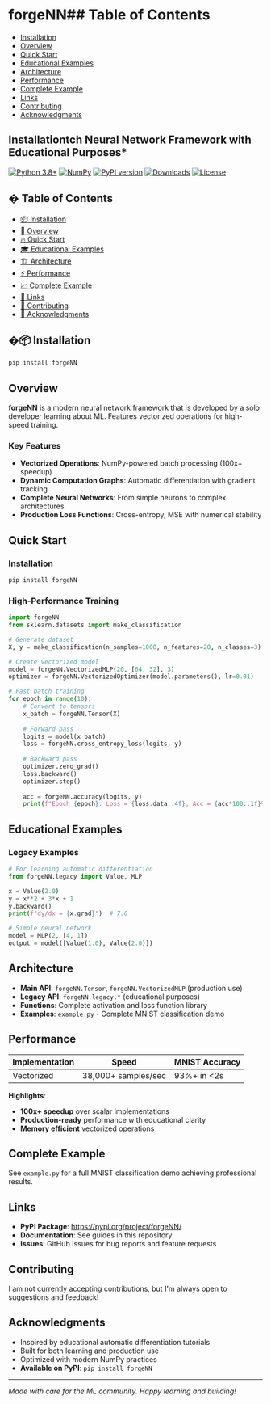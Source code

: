 # forgeNN## Table of Contents

- [Installation](#installation)
- [Overview](#overview)
- [Quick Start](#quick-start)
- [Educational Examples](#educational-examples)
- [Architecture](#architecture)
- [Performance](#performance)
- [Complete Example](#complete-example)
- [Links](#links)
- [Contributing](#contributing)
- [Acknowledgments](#acknowledgments)

## Installationtch Neural Network Framework with Educational Purposes*

[![Python 3.8+](https://img.shields.io/badge/python-3.8+-blue.svg)](https://www.python.org/downloads/)
[![NumPy](https://img.shields.io/badge/powered_by-NumPy-blue.svg)](https://numpy.org/)
[![PyPI version](https://img.shields.io/pypi/v/forgeNN.svg)](https://pypi.org/project/forgeNN/)
[![Downloads](https://img.shields.io/pypi/dm/forgeNN.svg)](https://pypi.org/project/forgeNN/)
[![License](https://img.shields.io/pypi/l/forgeNN.svg)](https://pypi.org/project/forgeNN/)

## � Table of Contents

- [📦 Installation](#-installation)
- [🚀 Overview](#-overview)
- [🔥 Quick Start](#-quick-start)
- [🎓 Educational Examples](#-educational-examples)
- [🏗️ Architecture](#️-architecture)
- [⚡ Performance](#-performance)
- [📈 Complete Example](#-complete-example)
- [🔗 Links](#-links)
- [🤝 Contributing](#-contributing)
- [🌟 Acknowledgments](#-acknowledgments)

## �📦 Installation

```bash
pip install forgeNN
```

## Overview

**forgeNN** is a modern neural network framework that is developed by a solo developer learning about ML. Features vectorized operations for high-speed training.

### Key Features

- **Vectorized Operations**: NumPy-powered batch processing (100x+ speedup)
- **Dynamic Computation Graphs**: Automatic differentiation with gradient tracking
- **Complete Neural Networks**: From simple neurons to complex architectures
- **Production Loss Functions**: Cross-entropy, MSE with numerical stability

## Quick Start

### Installation

```bash
pip install forgeNN
```

### High-Performance Training

```python
import forgeNN
from sklearn.datasets import make_classification

# Generate dataset
X, y = make_classification(n_samples=1000, n_features=20, n_classes=3)

# Create vectorized model  
model = forgeNN.VectorizedMLP(20, [64, 32], 3)
optimizer = forgeNN.VectorizedOptimizer(model.parameters(), lr=0.01)

# Fast batch training
for epoch in range(10):
    # Convert to tensors
    x_batch = forgeNN.Tensor(X)
    
    # Forward pass
    logits = model(x_batch)
    loss = forgeNN.cross_entropy_loss(logits, y)
    
    # Backward pass
    optimizer.zero_grad()
    loss.backward()
    optimizer.step()
    
    acc = forgeNN.accuracy(logits, y)
    print(f"Epoch {epoch}: Loss = {loss.data:.4f}, Acc = {acc*100:.1f}%")
```

## Educational Examples

### Legacy Examples

```python
# For learning automatic differentiation
from forgeNN.legacy import Value, MLP

x = Value(2.0)
y = x**2 + 3*x + 1
y.backward()
print(f"dy/dx = {x.grad}")  # 7.0

# Simple neural network
model = MLP(2, [4, 1])
output = model([Value(1.0), Value(2.0)])
```

## Architecture

- **Main API**: `forgeNN.Tensor`, `forgeNN.VectorizedMLP` (production use)
- **Legacy API**: `forgeNN.legacy.*` (educational purposes)
- **Functions**: Complete activation and loss function library
- **Examples**: `example.py` - Complete MNIST classification demo

## Performance

| Implementation | Speed | MNIST Accuracy |
|---------------|-------|----------------|
| Vectorized | 38,000+ samples/sec | 93%+ in <2s |

**Highlights**:
- **100x+ speedup** over scalar implementations
- **Production-ready** performance with educational clarity
- **Memory efficient** vectorized operations

## Complete Example

See `example.py` for a full MNIST classification demo achieving professional results.

## Links

- **PyPI Package**: https://pypi.org/project/forgeNN/
- **Documentation**: See guides in this repository
- **Issues**: GitHub Issues for bug reports and feature requests

## Contributing

I am not currently accepting contributions, but I'm always open to suggestions and feedback!

## Acknowledgments

- Inspired by educational automatic differentiation tutorials
- Built for both learning and production use
- Optimized with modern NumPy practices
- **Available on PyPI**: `pip install forgeNN`

---

*Made with care for the ML community. Happy learning and building!*
